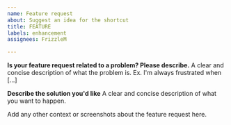 ```yaml
---
name: Feature request
about: Suggest an idea for the shortcut
title: FEATURE
labels: enhancement
assignees: FrizzleM

---
```


**Is your feature request related to a problem? Please describe.**
A clear and concise description of what the problem is. Ex. I'm always frustrated when [...]

**Describe the solution you'd like**
A clear and concise description of what you want to happen.

Add any other context or screenshots about the feature request here.
